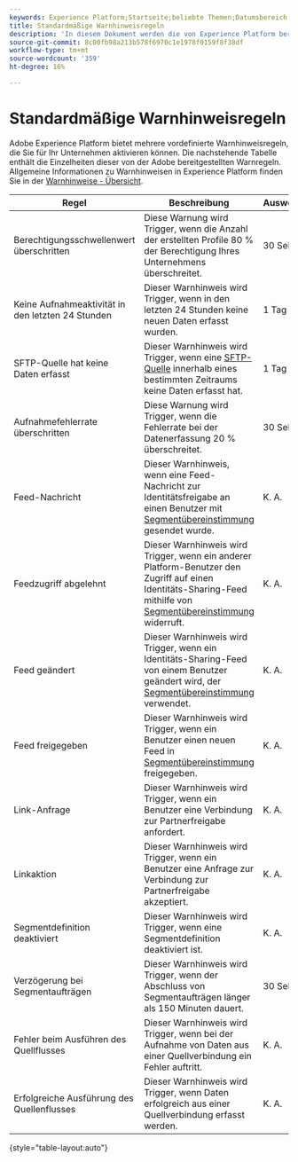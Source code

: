 ```yaml
---
keywords: Experience Platform;Startseite;beliebte Themen;Datumsbereich
title: Standardmäßige Warnhinweisregeln
description: 'In diesem Dokument werden die von Experience Platform bereitgestellten vordefinierten Warnhinweisregeln behandelt. '
source-git-commit: 8c00fb98a213b578f6970c1e1978f0159f8f38df
workflow-type: tm+mt
source-wordcount: '359'
ht-degree: 16%

---
```



# Standardmäßige Warnhinweisregeln

Adobe Experience Platform bietet mehrere vordefinierte Warnhinweisregeln, die Sie für Ihr Unternehmen aktivieren können. Die nachstehende Tabelle enthält die Einzelheiten dieser von der Adobe bereitgestellten Warnregeln. Allgemeine Informationen zu Warnhinweisen in Experience Platform finden Sie in der [Warnhinweise - Übersicht](./overview.md).

| Regel  | Beschreibung | Auswertungsfrequenz | Wiederholungsfenster |
| --- | --- | --- | --- |
| Berechtigungsschwellenwert überschritten | Diese Warnung wird Trigger, wenn die Anzahl der erstellten Profile 80 % der Berechtigung Ihres Unternehmens überschreitet. | 30 Sekunden | K. A. |
| Keine Aufnahmeaktivität in den letzten 24 Stunden | Dieser Warnhinweis wird Trigger, wenn in den letzten 24 Stunden keine neuen Daten erfasst wurden. | 1 Tag | 1 Tag |
| SFTP-Quelle hat keine Daten erfasst | Dieser Warnhinweis wird Trigger, wenn eine [SFTP-Quelle](../../sources/connectors/cloud-storage/sftp.md) innerhalb eines bestimmten Zeitraums keine Daten erfasst hat. | 1 Tag | 1 Tag |
| Aufnahmefehlerrate überschritten | Diese Warnung wird Trigger, wenn die Fehlerrate bei der Datenerfassung 20 % überschreitet. | 30 Sekunden | 30 Sekunden |
| Feed-Nachricht | Dieser Warnhinweis, wenn eine Feed-Nachricht zur Identitätsfreigabe an einen Benutzer mit [Segmentübereinstimmung](../../segmentation/ui/segment-match.md) gesendet wurde. | K. A. | K. A. |
| Feedzugriff abgelehnt | Dieser Warnhinweis wird Trigger, wenn ein anderer Platform-Benutzer den Zugriff auf einen Identitäts-Sharing-Feed mithilfe von [Segmentübereinstimmung](../../segmentation/ui/segment-match.md) widerruft. | K. A. | K. A. |
| Feed geändert | Dieser Warnhinweis wird Trigger, wenn ein Identitäts-Sharing-Feed von einem Benutzer geändert wird, der [Segmentübereinstimmung](../../segmentation/ui/segment-match.md) verwendet. | K. A. | K. A. |
| Feed freigegeben | Dieser Warnhinweis wird Trigger, wenn ein Benutzer einen neuen Feed in [Segmentübereinstimmung](../../segmentation/ui/segment-match.md) freigegeben. | K. A. | nicht angegeben |
| Link-Anfrage | Dieser Warnhinweis wird Trigger, wenn ein Benutzer eine Verbindung zur Partnerfreigabe anfordert. | K. A. | K. A. |
| Linkaktion | Dieser Warnhinweis wird Trigger, wenn ein Benutzer eine Anfrage zur Verbindung zur Partnerfreigabe akzeptiert. | K. A. | K. A. |
| Segmentdefinition deaktiviert | Dieser Warnhinweis wird Trigger, wenn eine Segmentdefinition deaktiviert ist. | K. A. | K. A. |
| Verzögerung bei Segmentaufträgen | Dieser Warnhinweis wird Trigger, wenn der Abschluss von Segmentaufträgen länger als 150 Minuten dauert. | 30 Sekunden | 3 Stunden |
| Fehler beim Ausführen des Quellflusses | Dieser Warnhinweis wird Trigger, wenn bei der Aufnahme von Daten aus einer Quellverbindung ein Fehler auftritt. | K. A. | K. A. |
| Erfolgreiche Ausführung des Quellenflusses | Dieser Warnhinweis wird Trigger, wenn Daten erfolgreich aus einer Quellverbindung erfasst werden. | K. A. | K. A. |

{style=&quot;table-layout:auto&quot;}